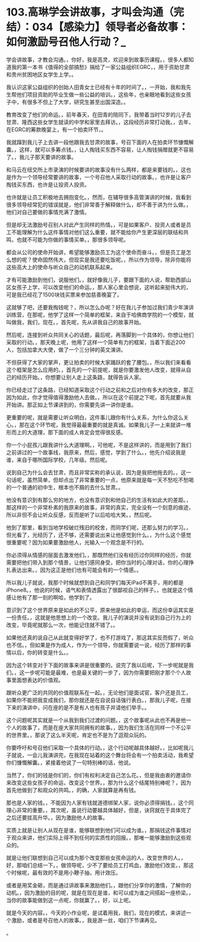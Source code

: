 # 103.高琳学会讲故事，才叫会沟通（完结）：034【感染力】领导者必备故事：如何激励号召他人行动？_

学会讲故事，才教会沟通。，你好，我是高灵，欢迎来到故事历课程。，很多人都知道我的第一本书《值得的全部搞愁》捐给了一家公益组织EGRC，，用于资助甘肃和贵州贫困地区女学生上学。。

我认识这家公益组织的创始人田青女士已经有十年的时间了。，一开始，我和我先生帮他们项目资助的毕业生做一些公益的培训。，这些年，也亲眼地看到这些女孩子中，有很多不但上了大学，研究生甚至出国深造。。

教育改变了他们的命运。，前年春天，在田青的陪同下，我带着当时12岁的儿子去甘肃、隆西这些女学生就读的中学和家里去拜访。，这段经历非常打动我。，去年，在EGRC的筹款晚宴上，有一个拍卖环节，。

我就蹿到我儿子上去讲一段他跟我去甘肃的故事，号召下面的人在拍卖环节慷慨解囊。，这样，就可以多筹点钱。，让人掏钱买东西不容易，让人掏钱捐赠就更不容易了。，我儿子那天要讲的故事。

和马云在纽交所上市录演的时候要讲的故事没有什么两样，都是来要钱的。，这也是作为一个领导经常要讲的故事，一个号召他人采取行动的故事。，也许是让客户掏钱买东西，也许是让投资人投资。

也许就是让员工积极地去拥抱变化。，然而，在辅导很多高管演讲的时候，我看到很多领导经常犯的错误就是，他们非常善于解释做什么，却不善于讲为什么做。，他们对自己要做的事情充满了激情。

但是却无法激励号召别人对此产生同样的热情。，可是如果客户、投资人或者是员工不能理解为什么这件事情对他们这么重要，就不能给你产生更深层的联结和共鸣，也就不可能为你做的事情买单。，那很多领导呢。

都会从公司的使命开始讲，希望能够激励员工为这个使命而奋斗。，但是员工是怎么想的呢？使命固然伟大，但现实是我还要吃饭呢。，所以作为领导，除非你能将这些高大上的使命与听众自己的动机联系起来。

才有可能激励到他们，说服他们。，就好像我儿子，要跟下面的人说，帮助西部山区女孩子上学，可以改变他们的命运。，那人家心里会想说，这听起来挺伟大的，可是我已经花了1500块钱买票来参加慈善晚宴了。

这就够了吧，还要我掏钱呢？，所以怎么办呢？好在我儿子参加过我们青少年演讲训练营，在那呢，他学了这样一个简单的框架，来自于哈佛商学院的一个模型，就叫做我，我们，现在。，首先呢，先从讲我自己的故事开始。

然后呢，连接到听众共同关心的话题，最后呢，再落脚到一个具体的，你想让他们采取的行动。，那天晚上呢，他用了这样一个简单有力的框架，当着下面近200人，包括加拿大大使，做了一个三分钟的英文演讲。

不但获得了大家的掌声，更让拍卖的时候大家踊跃的套了腰包。，所以我们来看看这个框架是怎么应用的。，首先的一个前提呢，就是你要激发他人改变，就得从自己的经历开始。，你想要让别人走上这条路，就得告诉人家。

你已经走过了这条路，已经知道采取这个行动之前和之后对你有多大的改变，那正因为如此，你才觉得值得激励他人去做。，所以在这个前提之下呢，首先就要从我开始讲。那正如上节课讲到的，你需要先讲一讲你是谁。

更重要的呢，就是需要让听众明白，这件事儿跟你有什么关系，为什么你这么关心。，那在这个环节呢，我觉得最最重要的就是真诚。如果我儿子一上来就讲一堆形而上的大道理，那下面的成人肯定会觉得很反感。

你一个小屁孩儿跟我讲什么大道理啊。，可他呢，不是这样讲的，而是用到了我们之前讲过的一个故事线，我原来，然后，感觉，学到了什么。，他先介绍说我是谁，来自于哪所国际学校，几年级。然后呢。

说到自己为什么会去甘肃，而且非常实称的承认说，因为是我把他拖去的。，这一句话呢，虽然简单，但却点出了非常重要的一点，他原来就是每一天不愁吃不愁喝的一个普通的初中生，根本也不屑的去什么甘肃。。

他没有意识到有那么穷的地方，也没有意识到和他自己的生活有如此大的差距。，那这样的一个非常朴素的我原来的故事，非常的真实，完全没有一个刻意的痕迹，所以非但不会让听众反感，反而是听了以后哈哈大笑。，然后呢。

他到了那里，看到当地学校破烂残旧的校舍，而同学们呢，还那么努力的学习。，但光看了，光经历了，还不够，还需要说出来让他感觉到什么。，为什么这个感觉很重要呢？因为如果要激励他人，光输入一个观念是不行的。

你必须得从情感的层面去激发他们。，那既然他们没有经历过你同样的经历，你就需要把他们带入到那个情景，让他们感同身受，把你当时的心理对话，你的心理挣扎表达出来。，因为这正是他们也有可能会有的一个情感。。

所以我儿子就说，我那个时候就想到自己和同学们每天iPad不离手，用的都是iPhone8。，他说的时候，语气和表情透露出了很鄙视自己的样子。，也就是这个情感让他有了那一刻的啊哈，他学到了。

意识到了这个世界原来是如此的不公平，原来他是如此的幸运，而这份幸运其实是一份责任。，这就是他思想上的一个改变。我儿子的演说并没有说到自己行为上的改变，毕竟呢就那么一次，他能记住就不错了。。

如果他还真的说自己从此就变得好学了，也不打游戏了，那这其实反而假了，听众也不信。，但如果是作为成人，作为一个领导，你就需要说一说，经历了那样的事情以后，你的转变是什么。。

因为这个转变对于下面的故事来讲是很重要的。说完了我以后呢，下一步呢就是我们。，这一步呢可能是最难，也是最关键的一步了，因为你需要把刚才那个个人故事里面想表达的价值观。

跟听众更广泛的共同的价值观联系在一起。，无论他们是面试官，客户还是员工，如果你不能把我变成我们，那你就还是在自说自话强行表白。，那我儿子呢，在接下来的演讲中，问在座的是不是有人也有孩子并请他们举手。。

这个问题呢其实就是一个从我到我们过渡的问题。，这个故事呢从此也不再是他一个人的故事了，而是在座大家共同拥有的故事。，因为我们生活在同样一个不公平的世界里。，那说了这么半天呢，肯定也不是为了逗观众玩的。

你要呼吁和号召他们采取一个具体的行动。，这个行动呢越具体越好。，比如呢我儿子就说，一会儿我演讲完，在我现在站着的这个舞台将会有一个拍卖活动，我希望你们慷慨解囊。，紧接着他说了一句特别棒的话，他说。

当然了，你们的钱是你们的，你们有权利决定自己怎么花。，但是我由衷的邀请你来改变这些女孩子的命运，改变这个世界。，那为什么这个结尾特别棒呢？，因为首先他做到了和观众的共鸣。，的确，人家就算是再有钱。

那也是人家的钱。，不能因为人家有钱就道德绑架人家，说你必须得捐钱。，这个同理心非常的重要。，其次呢，虽说行动要越具体越好，但是，诀窍就在于具体完了之后还要拔高升华。，因为激励他人的故事。

实质上就是让别人从现在是谁，能够联想到他们可以成为谁。，那捐钱这件事情对于观众来讲，他们实际上得不到任何的实质性的回报。，那唯一能够激励到这些观众的。

就是让他们联想到自己可以成为那个改变那些女孩命运的人，改变世界的人。，好，那咱们总结一下。，做领导呢，少不了要给员工打鸡血，激励他们改变。，那这个时候呢，最有效的不是用小鞭子抽，用计效压。

或者是用奖金砸，而是通过讲故事来激励他们。，跟他们分享你的激情，了解你的动机。，因为激励的目的呢，就是在现在是谁，和可以成为谁之间搭起一座桥梁。，当你的故事能做到这一点呢，你就赢了。，好，以上呢。

就是今天的内容。，今天的小作业呢，是试着用我，我们，现在的模式，来讲述一个激励，或者是号召他人的故事。，我是游一丝，咱们下节课再见。

。